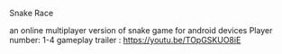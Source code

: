 Snake Race

an online multiplayer version of snake game for android devices
Player number: 1-4
gameplay trailer : https://youtu.be/TOpGSKUO8iE